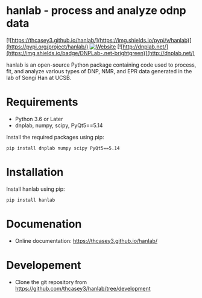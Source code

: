 # hanlab - process and analyze odnp data

[![https://thcasey3.github.io/hanlab/](https://img.shields.io/pypi/v/hanlab)](https://pypi.org/project/hanlab/) [![Website](https://img.shields.io/website?down_message=offline&label=Documentation&up_message=online&url=https%3A%2F%2Fthcasey3.github.io%2Fhanlab%2Findex.html)](https://thcasey3.github.io/hanlab/) [![http://dnplab.net/](https://img.shields.io/badge/DNPLab-.net-brightgreen)](http://dnplab.net/)


hanlab is an open-source Python package containing code used to process, fit, and analyze various types of DNP, NMR, and EPR data generated in the lab of Songi Han at UCSB.


# Requirements

  - Python 3.6 or Later
  - dnplab, numpy, scipy, PyQt5==5.14

Install the required packages using pip:
```console
pip install dnplab numpy scipy PyQt5==5.14
```

# Installation

Install hanlab using pip:

```console
pip install hanlab
```

# Documenation

- Online documentation: https://thcasey3.github.io/hanlab/

# Developement 

  - Clone the git repository from https://github.com/thcasey3/hanlab/tree/development
